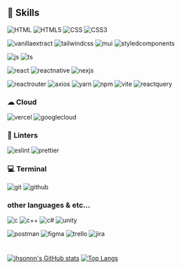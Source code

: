 <!---
jhsonnn/jhsonnn is a ✨ special ✨ repository because its `README.md` (this file) appears on your GitHub profile.
You can click the Preview link to take a look at your changes.
--->
<h2>🚀 Skills</h2>
<p>
  <img src="https://img.shields.io/badge/HTML-239120?style=for-the-badge&logo=html5&logoColor=white" alt="HTML">
<!--   <img src="https://img.shields.io/badge/HTML5-E34F26?style=for-the-badge&logo=html5&logoColor=white" alt="HTML5"> -->
 <img src="https://img.shields.io/badge/HTML5-E34F26?style=plastic&logo=html5&logoColor=white" alt="HTML5">
  
  <img src="https://img.shields.io/badge/CSS-239120?&style=for-the-badge&logo=css3&logoColor=white" alt="CSS">
  <img src="https://img.shields.io/badge/CSS3-1572B6?style=for-the-badge&logo=css3&logoColor=white" alt="CSS3">
</p>
<p>
  <img src="https://camo.githubusercontent.com/629cd90202215e8ddf9578f9b8d7a9a3d539df7a8124872899c222662200ba81/68747470733a2f2f696d672e736869656c64732e696f2f62616467652f76616e696c6c6120657874726163742d4646344638423f7374796c653d666f722d7468652d6261646765266c6f676f3d76616e696c6c612065787472616374266c6f676f436f6c6f723d7768697465" alt="vanillaextract">
  <img src="https://img.shields.io/badge/Tailwind_CSS-38B2AC?style=for-the-badge&logo=tailwind-css&logoColor=white" alt="tailwindcss">
  <img src="https://img.shields.io/badge/Material--UI-0081CB?style=for-the-badge&logo=material-ui&logoColor=white" alt="mui">
  <img src="https://img.shields.io/badge/styled--components-DB7093?style=for-the-badge&logo=styled-components&logoColor=white" alt="styledcomponents">
</p>
<p>
  <img src="https://img.shields.io/badge/JavaScript-F7DF1E?style=for-the-badge&logo=JavaScript&logoColor=white" alt="js">
  <img src="https://img.shields.io/badge/TypeScript-007ACC?style=for-the-badge&logo=typescript&logoColor=white" alt="ts">
</p>
<p>
  <img src="https://img.shields.io/badge/React-20232A?style=for-the-badge&logo=react&logoColor=61DAFB" alt="react">
  <img src="https://img.shields.io/badge/React_Native-20232A?style=for-the-badge&logo=react&logoColor=61DAFB" alt="reactnative">
  <img src="https://img.shields.io/badge/Next.js-000?logo=nextdotjs&logoColor=fff&style=for-the-badge" alt="nexjs">
</p>
<p>
  <img src="https://img.shields.io/badge/React_Router-CA4245?style=for-the-badge&logo=react-router&logoColor=white" alt="reactrouter">
  <img src="https://camo.githubusercontent.com/17bda8ffd27f1fe17b08f44fec8e6b49c2215c0140378e827780ece52b936081/68747470733a2f2f696d672e736869656c64732e696f2f62616467652f6178696f732d3639333544333f7374796c653d666f722d7468652d6261646765266c6f676f3d6178696f73266c6f676f436f6c6f723d7768697465" alt="axios">
  <img src="https://camo.githubusercontent.com/93367d42ad6c28e5f41d44cea237db2c96a22620740f4f705cc791b2d586dbb0/68747470733a2f2f696d672e736869656c64732e696f2f62616467652f7961726e2d3243384542423f7374796c653d666f722d7468652d6261646765266c6f676f3d7961726e266c6f676f436f6c6f723d7768697465" alt="yarn">
  <img src="https://img.shields.io/badge/npm-CB3837?style=for-the-badge&logo=npm&logoColor=white" alt="npm">
  <img src="https://camo.githubusercontent.com/d77953f519427bd0b98445e3f112de850fc048ae4efe290499b1bbbb0b5e097c/68747470733a2f2f696d672e736869656c64732e696f2f62616467652f766974652d3634364346463f7374796c653d666f722d7468652d6261646765266c6f676f3d76697465266c6f676f436f6c6f723d7768697465" alt="vite">
  <img src="https://camo.githubusercontent.com/6179d04236a1e079e2a113da2982524bcf5e4f646836c62a7bd0e125e29cdc92/68747470733a2f2f696d672e736869656c64732e696f2f62616467652f72656163742071756572792d4646343135343f7374796c653d666f722d7468652d6261646765266c6f676f3d7265616374207175657279266c6f676f436f6c6f723d626c61636b" alt="reactquery">
</p>
<h3>☁ Cloud</h3>
<p>
  <img src="https://img.shields.io/badge/Vercel-000000?style=for-the-badge&logo=vercel&logoColor=white" alt="vercel">
   <img src="https://img.shields.io/badge/Google_Cloud-4285F4?style=for-the-badge&logo=google-cloud&logoColor=white" alt="googlecloud">
</p>
<h3>🧐 Linters</h3>
<p>
  <img src="https://img.shields.io/badge/eslint-3A33D1?style=for-the-badge&logo=eslint&logoColor=white" alt="eslint">
  <img src="https://img.shields.io/badge/prettier-1A2C34?style=for-the-badge&logo=prettier&logoColor=F7BA3E" alt="prettier">
</p>
<h3>💻 Terminal</h3>
<p>
  <img src="https://img.shields.io/badge/GIT-E44C30?style=for-the-badge&logo=git&logoColor=white" alt="git">
  <img src="https://camo.githubusercontent.com/236fcd63f5c7932c0928a86fb7ebdbb5e8876cc4c03779cd1fc8aa9c0196aab2/68747470733a2f2f696d672e736869656c64732e696f2f62616467652f6769746875622d3138313731373f7374796c653d666f722d7468652d6261646765266c6f676f3d676974687562266c6f676f436f6c6f723d7768697465" alt="github">
</p>
<h3>other languages & etc...</h3>
<p>
  <img src="https://img.shields.io/badge/C-00599C?style=for-the-badge&logo=c&logoColor=white" alt="c">
  <img src="https://img.shields.io/badge/C%2B%2B-00599C?style=for-the-badge&logo=c%2B%2B&logoColor=white" alt="c++">
  <img src="https://img.shields.io/badge/C%23-239120?style=for-the-badge&logo=c-sharp&logoColor=white" alt="c#">
  <img src="https://img.shields.io/badge/Unity-100000?style=for-the-badge&logo=unity&logoColor=white" alt="unity">
</p>
<p>
  <img src="https://img.shields.io/badge/Postman-FF6C37?style=for-the-badge&logo=postman&logoColor=white" alt="postman">
  <img src="https://camo.githubusercontent.com/09f29e7cda7d98615b043504ad7d639c98cdb10018631b014cdee4d4a25a9f11/68747470733a2f2f696d672e736869656c64732e696f2f62616467652f6669676d612d4546324435453f7374796c653d666f722d7468652d6261646765266c6f676f3d6669676d61266c6f676f436f6c6f723d626c61636b" alt="figma">
  <img src="https://img.shields.io/badge/Trello-%23026AA7.svg?style=for-the-badge&logo=Trello&logoColor=white" alt="trello">
  <img src="https://img.shields.io/badge/Jira-0052CC?style=for-the-badge&logo=Jira&logoColor=white" alt="jira">
</p>

<h1></h1>

[![jhsonnn's GitHub stats](https://github-readme-stats.vercel.app/api?username=jhsonnn&show_icons=true&theme=radical)](https://github.com/anuraghazra/github-readme-stats)
[![Top Langs](https://github-readme-stats.vercel.app/api/top-langs/?username=jhsonnn&layout=compact&theme=blue-green)](https://github.com/anuraghazra/github-readme-stats)











